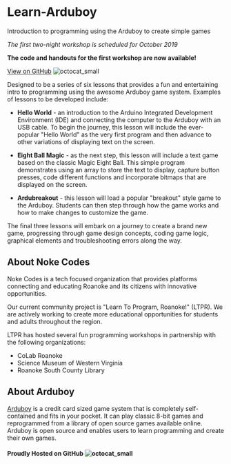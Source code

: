 # Learn-Arduboy
Introduction to programming using the Arduboy to create simple games

*The first two-night workshop is scheduled for October 2019*

**The code and handouts for the first workshop are now available!**

[View on GitHub](https://github.com/LearnToProgramRoanoke/Learn-Arduboy) ![octocat_small](https://github.githubassets.com/images/icons/emoji/octocat.png)

Designed to be a series of six lessons that provides a fun and entertaining intro to programming using the awesome Arduboy game system. Examples of lessons to be developed include:

* **Hello World** - an introduction to the Arduino Integrated Development Environment (IDE) and connecting the computer to the Arduboy with an USB cable. To begin the journey, this lesson will include the ever-popular "Hello World" as the very first program and then advance to other variations of displaying text on the screen.

* **Eight Ball Magic** - as the next step, this lesson will include a text game based on the classic Magic Eight Ball. This simple program demonstrates using an array to store the text to display, capture button presses, code different functions and incorporate bitmaps that are displayed on the screen.

* **Ardubreakout** - this lesson will load a popular "breakout" style game to the Arduboy. Students can then step through how the game works and how to make changes to customize the game.

The final three lessons will embark on a journey to create a brand new game, progressing through game design concepts, coding game logic, graphical elements and troubleshooting errors along the way.

## About Noke Codes

Noke Codes is a tech focused organization that provides platforms connecting and educating Roanoke and its citizens with innovative opportunities. 

Our current community project is "Learn To Program, Roanoke!" (LTPR). We are actively working to create more educational opportunities for students and adults throughout the region. 

LTPR has hosted several fun programming workshops in partnership with the following organizations:

* CoLab Roanoke
* Science Museum of Western Virginia
* Roanoke South County Library

## About Arduboy

[Arduboy](https://arduboy.com/) is a credit card sized game system that is completely self-contained and fits in your pocket. It can play classic 8-bit games and reprogrammed from a library of open source games available online. Arduboy is open source and enables users to learn programming and create their own games.

#### Proudly Hosted on GitHub ![octocat_small](https://github.githubassets.com/images/icons/emoji/octocat.png)
